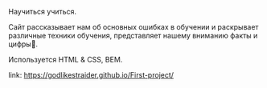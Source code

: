 Научиться учиться.

Сайт рассказывает нам об основных ошибках в обучении и раскрывает различные техники обучения, представляет нашему вниманию факты и цифры🤗.

Используется HTML & CSS, BEM.

link: https://godlikestraider.github.io/First-project/
